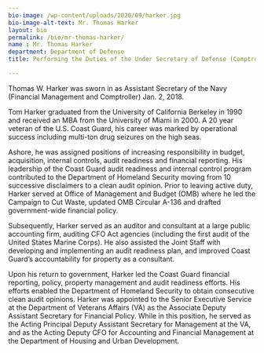 ```yaml
---
bio-image: /wp-content/uploads/2020/09/harker.jpg
bio-image-alt-text: Mr. Thomas Harker
layout: bio
permalink: /bio/mr-thomas-harker/
name : Mr. Thomas Harker
department: Department of Defense
title: Performing the Duties of the Under Secretary of Defense (Comptroller)/Chief Financial Officer

---
```


Thomas W. Harker was sworn in as Assistant Secretary of the Navy (Financial Management and Comptroller) Jan. 2, 2018.

Tom Harker graduated from the University of California Berkeley in 1990 and received an MBA from the University of Miami in 2000. A 20 year veteran of the U.S. Coast Guard, his career was marked by operational success including multi-ton drug seizures on the high seas.

Ashore, he was assigned positions of increasing responsibility in budget, acquisition, internal controls, audit readiness and financial reporting. His leadership of the Coast Guard audit readiness and internal control program contributed to the Department of Homeland Security moving from 10 successive disclaimers to a clean audit opinion. Prior to leaving active duty, Harker served at Office of Management and Budget (OMB) where he led the Campaign to Cut Waste, updated OMB Circular A-136 and drafted government-wide financial policy.

Subsequently, Harker served as an auditor and consultant at a large public accounting firm, auditing CFO Act agencies (including the first audit of the United States Marine Corps). He also assisted the Joint Staff with developing and implementing an audit readiness plan, and improved Coast Guard’s accountability for property as a consultant.

Upon his return to government, Harker led the Coast Guard financial reporting, policy, property management and audit readiness efforts. His efforts enabled the Department of Homeland Security to obtain consecutive clean audit opinions. Harker was appointed to the Senior Executive Service at the Department of Veterans Affairs (VA) as the Associate Deputy Assistant Secretary for Financial Policy. While in this position, he served as the Acting Principal Deputy Assistant Secretary for Management at the VA, and as the Acting Deputy CFO for Accounting and Financial Management at the Department of Housing and Urban Development.
